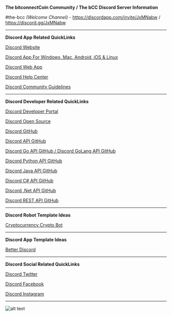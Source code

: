 **The bitconnectCoin Community / The bCC Discord Server Information**

#the-bcc *(Welcome Channel)* - https://discordapp.com/invite/JxMNabw / https://discord.gg/JxMNabw

---


**Discord App Related QuickLinks**

[Discord Website](https://discordapp.com "Discord Website")

[Discord App For Windows, Mac, Android, iOS & Linux](https://discordapp.com/download "Discord App For Windows, Mac, Android, iOS & Linux")

[Discord Web App](https://discordapp.com/channels/@me "Discord Web App")

[Discord Help Center](https://support.discordapp.com/hc/en-us "Discord Help Center")

[Discord Community Guidelines](https://discordapp.com/guidelines "Discord Community Guidelines")


---


**Discord Developer Related QuickLinks**

[Discord Developer Portal](https://discordapp.com/developers/docs/intro "Discord Developer Portal")

[Discord Open Source](https://discordapp.com/open-source "Discord Open Source")

[Discord GitHub](https://github.com/discordapp "Discord GitHub")

[Discord API GitHub](https://github.com/discordapp/discord-api-docs "Discord API GitHub")

[Discord Go API GitHub / Discord GoLang API GitHub](https://github.com/bwmarrin/discordgo "Discord Go API GitHub")

[Discord Python API GitHub](https://github.com/Rapptz/discord.py "Discord Python API GitHub")

[Discord Java API GitHub](https://github.com/DV8FromTheWorld/JDA "Discord Java API GitHub")

[Discord C# API GitHub](https://github.com/DSharpPlus/DSharpPlus/ "Discord C# API GitHub")

[Discord .Net API GitHub](https://github.com/discord-net/Discord.Net "Discord Java API GitHub")

[Discord REST API GitHub](https://github.com/restcord/restcord "Discord REST API GitHub")


---


**Discord Robot Template Ideas**

[Cryptocurrency Crypto Bot](https://github.com/crypto-node/Cryptocurrency-crypto-bot "Cryptocurrency-crypto-bot")


---


**Discord App Template Ideas**

[Better Discord](https://github.com/rauenzi/BetterDiscordApp "BetterDiscordApp")


---


**Discord Social Related QuickLinks**

[Discord Twitter](https://twitter.com/discordapp "Discord Twitter")

[Discord Facebook](https://www.facebook.com/discordapp/ "Discord Facebook")

[Discord Instagram](https://www.instagram.com/discordapp "Discord Instagram")


---


![alt text](https://cdn.discordapp.com/attachments/643796993314914304/654048432176103444/Discord_Preview.png "The bCC Discord")
